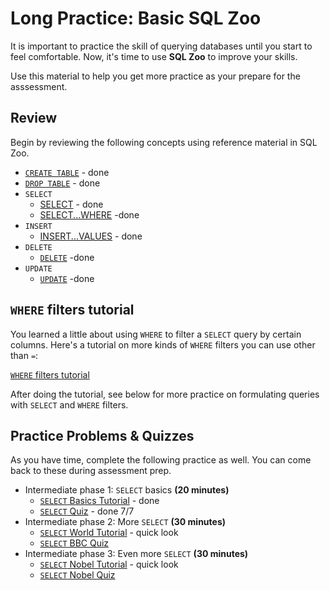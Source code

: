# Long Practice: Basic SQL Zoo

It is important to practice the skill of querying databases until you start to
feel comfortable. Now, it's time to use **SQL Zoo** to improve your skills.

Use this material to help you get more practice as your prepare for the
asssessment.

## Review

Begin by reviewing the following concepts using reference material in SQL Zoo.

* [`CREATE TABLE`][create reference1] - done
* [`DROP TABLE`][drop reference1] - done
* `SELECT`
  * [SELECT][select reference1] - done
  * [SELECT...WHERE][select reference2] -done
* `INSERT`
  * [INSERT...VALUES][insert reference1] - done
* `DELETE`
  * [`DELETE`][delete reference1] -done
* `UPDATE`
  * [`UPDATE`][update reference1] -done

## `WHERE` filters tutorial

You learned a little about using `WHERE` to filter a `SELECT` query by certain
columns. Here's a tutorial on more kinds of `WHERE` filters you can use other
than `=`:

[`WHERE` filters tutorial][where tutorial1]

After doing the tutorial, see below for more practice on formulating queries
with `SELECT` and `WHERE` filters.

## Practice Problems & Quizzes

As you have time, complete the following practice as well. You can come back to
these during assessment prep.

* Intermediate phase 1: `SELECT` basics __(20 minutes)__
  * [`SELECT` Basics Tutorial][select tutorial1] - done
  * [`SELECT` Quiz][select quiz1] - done 7/7
* Intermediate phase 2: More `SELECT` __(30 minutes)__
  * [`SELECT` World Tutorial][select tutorial2] - quick look
  * [`SELECT` BBC Quiz][select quiz2]
* Intermediate phase 3: Even more `SELECT` __(30 minutes)__
  * [`SELECT` Nobel Tutorial][select tutorial3] - quick look
  * [`SELECT` Nobel Quiz][select quiz3]

[create reference1]: https://sqlzoo.net/wiki/CREATE_TABLE
[drop reference1]: https://sqlzoo.net/wiki/DROP

[select reference1]: https://sqlzoo.net/wiki/SELECT
[select reference2]: https://sqlzoo.net/wiki/SELECT_.._WHERE

[insert reference1]: https://sqlzoo.net/wiki/INSERT_.._VALUES
[delete reference1]: https://sqlzoo.net/wiki/DELETE
[update reference1]: https://sqlzoo.net/wiki/UPDATE

[where tutorial1]: https://sqlzoo.net/wiki/WHERE_filters
[select tutorial1]: https://sqlzoo.net/wiki/SELECT_basics
[select tutorial2]: https://sqlzoo.net/wiki/SELECT_from_WORLD_Tutorial
[select tutorial3]: https://sqlzoo.net/wiki/SELECT_from_Nobel_Tutorial

[select quiz1]: https://sqlzoo.net/wiki/SELECT_Quiz
[select quiz2]: https://sqlzoo.net/wiki/BBC_QUIZ
[select quiz3]: https://sqlzoo.net/wiki/Nobel_Quiz

